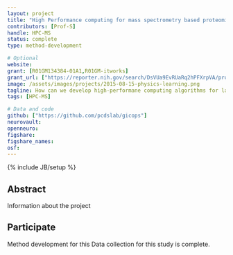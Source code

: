 ```yaml
---
layout: project
title: "High Performance computing for mass spectrometry based proteomics"
contributors: [Prof-S]
handle: HPC-MS
status: complete
type: method-development

# Optional
website:
grant: [R01GM134384-01A1,R01GM-itworks]
grant_url: ["https://reporter.nih.gov/search/DsVUa9EvRUaRq2hPFXrpVA/project-details/9973317#details","https://reporter.nih.gov/search/DsVUa9EvRUaRq2hPFXrpVA/project-details/9973317#details"]
image: /assets/images/projects/2015-08-15-physics-learning.png
tagline: How can we develop high-performane computing algorithms for large-scale MS omics data?
tags: [HPC-MS]

# Data and code
github: ["https://github.com/pcdslab/gicops"]
neurovault:
openneuro:
figshare:
figshare_names:
osf:
---
```

{% include JB/setup %}

## Abstract

Information about the project

## Participate

Method development for this Data collection for this study is complete.
